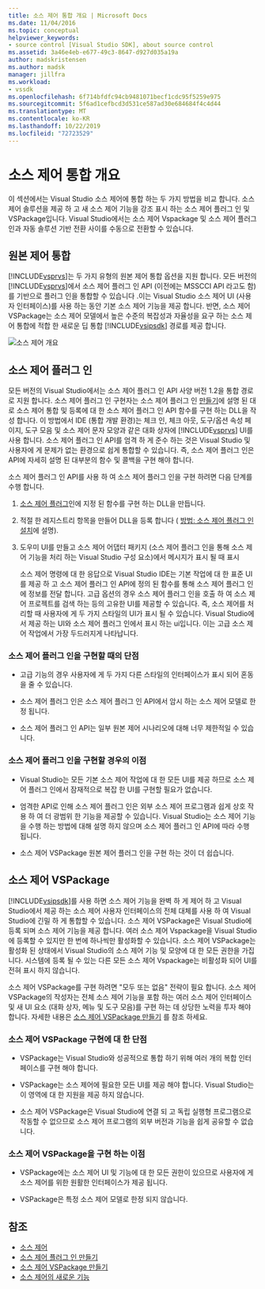 ```yaml
---
title: 소스 제어 통합 개요 | Microsoft Docs
ms.date: 11/04/2016
ms.topic: conceptual
helpviewer_keywords:
- source control [Visual Studio SDK], about source control
ms.assetid: 3a46e4eb-e677-49c3-8647-d927d035a19a
author: madskristensen
ms.author: madsk
manager: jillfra
ms.workload:
- vssdk
ms.openlocfilehash: 6f714bfdfc94cb9481071becf1cdc95f5259e975
ms.sourcegitcommit: 5f6ad1cefbcd3d531ce587ad30e684684f4c4d44
ms.translationtype: MT
ms.contentlocale: ko-KR
ms.lasthandoff: 10/22/2019
ms.locfileid: "72723529"
---
```

# <a name="source-control-integration-overview"></a>소스 제어 통합 개요
이 섹션에서는 Visual Studio 소스 제어에 통합 하는 두 가지 방법을 비교 합니다. 소스 제어 솔루션을 제공 하 고 새 소스 제어 기능을 강조 표시 하는 소스 제어 플러그 인 및 VSPackage입니다. Visual Studio에서는 소스 제어 Vspackage 및 소스 제어 플러그 인과 자동 솔루션 기반 전환 사이를 수동으로 전환할 수 있습니다.

## <a name="source-control-integration"></a>원본 제어 통합
 [!INCLUDE[vsprvs](../../code-quality/includes/vsprvs_md.md)]는 두 가지 유형의 원본 제어 통합 옵션을 지원 합니다. 모든 버전의 [!INCLUDE[vsprvs](../../code-quality/includes/vsprvs_md.md)]에서 소스 제어 플러그 인 API (이전에는 MSSCCI API 라고도 함)를 기반으로 플러그 인을 통합할 수 있습니다 .이는 Visual Studio 소스 제어 UI (사용자 인터페이스)를 사용 하는 동안 기본 소스 제어 기능을 제공 합니다. 반면, 소스 제어 VSPackage는 소스 제어 모델에서 높은 수준의 복잡성과 자율성을 요구 하는 소스 제어 통합에 적합 한 새로운 딥 통합 [!INCLUDE[vsipsdk](../../extensibility/includes/vsipsdk_md.md)] 경로를 제공 합니다.

 ![소스 제어 개요](../../extensibility/internals/media/sourcectnrloverview.gif "SourceCtnrlOverview")

## <a name="source-control-plug-in"></a>소스 제어 플러그 인
 모든 버전의 Visual Studio에서는 소스 제어 플러그 인 API 사양 버전 1.2을 통합 경로로 지원 합니다. 소스 제어 플러그 인 구현자는 소스 제어 플러그 인 [만들기](../../extensibility/internals/creating-a-source-control-plug-in.md)에 설명 된 대로 소스 제어 통합 및 등록에 대 한 소스 제어 플러그 인 API 함수를 구현 하는 DLL을 작성 합니다. 이 방법에서 IDE (통합 개발 환경)는 체크 인, 체크 아웃, 도구/옵션 속성 페이지, 도구 모음 및 소스 제어 문자 모양과 같은 대화 상자에 [!INCLUDE[vsprvs](../../code-quality/includes/vsprvs_md.md)] UI를 사용 합니다. 소스 제어 플러그 인 API를 엄격 하 게 준수 하는 것은 Visual Studio 및 사용자에 게 문제가 없는 환경으로 쉽게 통합할 수 있습니다. 즉, 소스 제어 플러그 인은 API에 자세히 설명 된 대부분의 함수 및 콜백을 구현 해야 합니다.

 소스 제어 플러그 인 API를 사용 하 여 소스 제어 플러그 인을 구현 하려면 다음 단계를 수행 합니다.

1. [소스 제어 플러그](../../extensibility/source-control-plug-ins.md)인에 지정 된 함수를 구현 하는 DLL을 만듭니다.

2. 적절 한 레지스트리 항목을 만들어 DLL을 등록 합니다 ( [방법: 소스 제어 플러그 인 설치](../../extensibility/internals/how-to-install-a-source-control-plug-in.md)에 설명).

3. 도우미 UI를 만들고 소스 제어 어댑터 패키지 (소스 제어 플러그 인을 통해 소스 제어 기능을 처리 하는 Visual Studio 구성 요소)에서 메시지가 표시 될 때 표시

   소스 제어 명령에 대 한 응답으로 Visual Studio IDE는 기본 작업에 대 한 표준 UI를 제공 하 고 소스 제어 플러그 인 API에 정의 된 함수를 통해 소스 제어 플러그 인에 정보를 전달 합니다. 고급 옵션의 경우 소스 제어 플러그 인을 호출 하 여 소스 제어 프로젝트를 검색 하는 등의 고유한 UI를 제공할 수 있습니다. 즉, 소스 제어를 처리할 때 사용자에 게 두 가지 스타일의 UI가 표시 될 수 있습니다. Visual Studio에서 제공 하는 UI와 소스 제어 플러그 인에서 표시 하는 ui입니다. 이는 고급 소스 제어 작업에서 가장 두드러지게 나타납니다.

### <a name="drawbacks-to-implementing-a-source-control-plug-in"></a>소스 제어 플러그 인을 구현할 때의 단점

- 고급 기능의 경우 사용자에 게 두 가지 다른 스타일의 인터페이스가 표시 되어 혼동을 줄 수 있습니다.

- 소스 제어 플러그 인은 소스 제어 플러그 인 API에서 암시 하는 소스 제어 모델로 한정 됩니다.

- 소스 제어 플러그 인 API는 일부 원본 제어 시나리오에 대해 너무 제한적일 수 있습니다.

### <a name="advantages-to-implementing-a-source-control-plug-in"></a>소스 제어 플러그 인을 구현할 경우의 이점

- Visual Studio는 모든 기본 소스 제어 작업에 대 한 모든 UI를 제공 하므로 소스 제어 플러그 인에서 잠재적으로 복잡 한 UI를 구현할 필요가 없습니다.

- 엄격한 API로 인해 소스 제어 플러그 인은 외부 소스 제어 프로그램과 쉽게 상호 작용 하 여 더 광범위 한 기능을 제공할 수 있습니다. Visual Studio는 소스 제어 기능을 수행 하는 방법에 대해 설명 하지 않으며 소스 제어 플러그 인 API에 따라 수행 됩니다.

- 소스 제어 VSPackage 원본 제어 플러그 인을 구현 하는 것이 더 쉽습니다.

## <a name="source-control-vspackage"></a>소스 제어 VSPackage
 [!INCLUDE[vsipsdk](../../extensibility/includes/vsipsdk_md.md)]를 사용 하면 소스 제어 기능을 완벽 하 게 제어 하 고 Visual Studio에서 제공 하는 소스 제어 사용자 인터페이스의 전체 대체를 사용 하 여 Visual Studio에 긴밀 하 게 통합할 수 있습니다. 소스 제어 VSPackage은 Visual Studio에 등록 되며 소스 제어 기능을 제공 합니다. 여러 소스 제어 Vspackage을 Visual Studio에 등록할 수 있지만 한 번에 하나씩만 활성화할 수 있습니다. 소스 제어 VSPackage는 활성화 된 상태에서 Visual Studio의 소스 제어 기능 및 모양에 대 한 모든 권한을 가집니다. 시스템에 등록 될 수 있는 다른 모든 소스 제어 Vspackage는 비활성화 되어 UI를 전혀 표시 하지 않습니다.

 소스 제어 VSPackage를 구현 하려면 "모두 또는 없음" 전략이 필요 합니다. 소스 제어 VSPackage의 작성자는 전체 소스 제어 기능을 포함 하는 여러 소스 제어 인터페이스 및 새 UI 요소 (대화 상자, 메뉴 및 도구 모음)를 구현 하는 데 상당한 노력을 투자 해야 합니다. 자세한 내용은 [소스 제어 VSPackage 만들기](../../extensibility/internals/creating-a-source-control-vspackage.md) 를 참조 하세요.

### <a name="drawbacks-to-implementing-a-source-control-vspackage"></a>소스 제어 VSPackage 구현에 대 한 단점

- VSPackage는 Visual Studio와 성공적으로 통합 하기 위해 여러 개의 복합 인터페이스를 구현 해야 합니다.

- VSPackage는 소스 제어에 필요한 모든 UI를 제공 해야 합니다. Visual Studio는이 영역에 대 한 지원을 제공 하지 않습니다.

- 소스 제어 VSPackage은 Visual Studio에 연결 되 고 독립 실행형 프로그램으로 작동할 수 없으므로 소스 제어 프로그램의 외부 버전과 기능을 쉽게 공유할 수 없습니다.

### <a name="advantages-to-implementing-a-source-control-vspackage"></a>소스 제어 VSPackage을 구현 하는 이점

- VSPackage에는 소스 제어 UI 및 기능에 대 한 모든 권한이 있으므로 사용자에 게 소스 제어를 위한 원활한 인터페이스가 제공 됩니다.

- VSPackage은 특정 소스 제어 모델로 한정 되지 않습니다.

## <a name="see-also"></a>참조
- [소스 제어](../../extensibility/internals/source-control.md)
- [소스 제어 플러그 인 만들기](../../extensibility/internals/creating-a-source-control-plug-in.md)
- [소스 제어 VSPackage 만들기](../../extensibility/internals/creating-a-source-control-vspackage.md)
- [소스 제어의 새로운 기능](../../extensibility/internals/what-s-new-in-source-control.md)